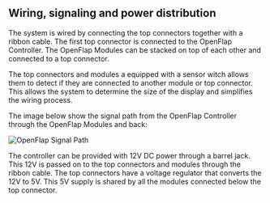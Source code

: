 ## Wiring, signaling and power distribution

The system is wired by connecting the top connectors together with a ribbon cable. The first top connector is connected to the OpenFlap Controller. The OpenFlap Modules can be stacked on top of each other and connected to a top connector.

The top connectors and modules a equipped with a sensor witch allows them to detect if they are connected to another module or top connector. This allows the system to determine the size of the display and simplifies the wiring process.

The image below show the signal path from the OpenFlap Controller through the OpenFlap Modules and back:

![OpenFlap Signal Path](images/signalpath.drawio.png)

The controller can be provided with 12V DC power through a barrel jack. This 12V is passed on to the top connectors and modules through the ribbon cable. The top connectors have a voltage regulator that converts the 12V to 5V. This 5V supply is shared by all the modules connected below the top connector.
